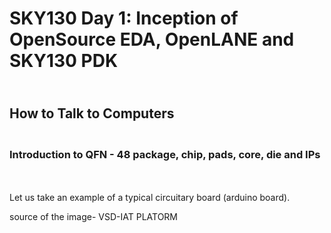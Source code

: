 # SKY130 Day 1: Inception of OpenSource EDA, OpenLANE and SKY130 PDK
## <br> How to Talk to Computers
### <br> Introduction to QFN - 48 package, chip, pads, core, die and IPs
<br>
<br> Let us take an example of a typical circuitary board (arduino board). 
<br> 

source of the image- VSD-IAT PLATORM
<br>
